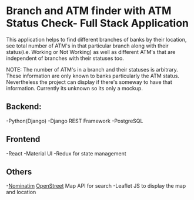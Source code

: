 # Branch and ATM finder with ATM Status Check- Full Stack Application

This application helps to find different branches of banks by their location, see total number of ATM's in that particular branch along with their status(i.e. Working or Not Working) as well as different ATM's that are independent of branches with their statuses too.

NOTE: The number of ATM's in a branch and their statuses is arbitrary. These information are only known to banks particularly the ATM status. Nevertheless the project can display if there's someway to have that information. Currently its unknown so its only a mockup.


## Backend:
-Python(Django)
-Django REST Framework
-PostgreSQL

## Frontend
-React
-Material UI
-Redux for state management

## Others
-[Nominatim](https://nominatim.org/release-docs/develop/) [OpenStreet](https://www.openstreetmap.org/) Map API for search
-Leaflet JS to display the map and location
